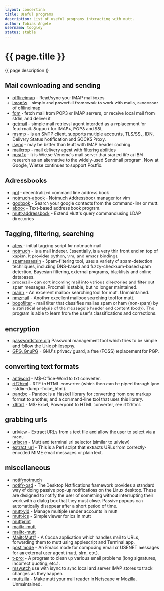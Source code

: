 ```yaml
---
layout: concertina
title: Useful programs
description: List of useful programs interacting with mutt.
author: Tobias Angele
username: toogley
status: stable
---
```

# {{ page.title }}

{{ page.description }}


## Mail downloading and sending

* [offlineimap](https://github.com/OfflineIMAP/offlineimap) - Read/sync your
  IMAP mailboxes
* [imapfw](https://github.com/OfflineIMAP/imapfw) - simple and powerfull
  framework to work with mails, successor of offlineimap
* [fdm](https://github.com/nicm/fdm) - fetch mail from POP3 or IMAP servers, or
  receive local mail from stdin, and deliver it
* [getmail](http://pyropus.ca/software/getmail/) - simple mail retrieval agent
  intended as a replacement for fetchmail. Support for IMAP4, POP3 and SSL
* [msmtp](http://msmtp.sourceforge.net/) - is an SMTP client, supports multiple
  accounts, TLS/SSL, IDN, Delivery Status Notification and SOCKS Proxy.
* [isync](http://isync.sourceforge.net/) - may be better than Mutt with IMAP
  header caching.
* [maildrop](http://www.courier-mta.org/maildrop/) - mail delivery agent with
  filtering abilities
* [postfix](http://www.postfix.org/) - It is Wietse Venema's mail server that
  started life at IBM research as an alternative to the widely-used Sendmail
  program. Now at Google, Wietse continues to support Postfix.

## Adressbooks

* [ppl](http://ppladdressbook.org/) - decentralized command line address book
* [notmuch-abook](https://github.com/guyzmo/notmuch-abook) - Notmuch Addressbook
  manager for vim
* [goobook](https://pypi.python.org/pypi/goobook/1.9) - Search your google
  contacts from the command-line or mutt.
* [abook](http://abook.sourceforge.net/) - Text-based address book program.
* [mutt-addressbook](https://pypi.python.org/pypi/mutt-addressbook) - Extend Mutt's query command using LDAP directories

## Tagging, filtering, searching


* [afew](https://github.com/afewmail/afew) - initial tagging script for notmuch
  mail
* [notmuch](https://notmuchmail.org/) - is a mail indexer.
  Essentially, is a very thin front end on top of xapian. It provides python,
  vim, and emacs bindings.
* [spamassassin](https://spamassassin.apache.org/) - Spam-filtering tool, uses a
  variety of spam-detection techniques, including DNS-based and
  fuzzy-checksum-based spam detection, Bayesian filtering, external programs,
  blacklists and online databases.
* [procmail](https://wiki.archlinux.org/index.php/Procmail) - can sort incoming
  mail into various directories and filter out spam messages. Procmail is
  stable, but no longer maintained.
* [mairix](http://www.rpcurnow.force9.co.uk/mairix/) - An excellent mailbox
    searching tool for mutt. Unmaintained.
* [nmzmail](http://flpsed.org/nmzmail.html) - Another
    excellent mailbox searching tool for mutt.
* [bogofilter](http://bogofilter.sourceforge.net/) - mail filter that classifies
  mail as spam or ham (non-spam) by a statistical analysis of the message's
  header and content (body). The program is able to learn from the user's
  classifications and corrections.

## encryption

* [passwordstore.org](https://www.passwordstore.org/) Password management tool
  which tries to be simple and follow the Unix philosophy.
* [GPG, GnuPG](http://www.gnupg.org/) - GNU's privacy guard, a free (FOSS)
  replacement for PGP.


## converting text formats

* [antiword](http://www.winfield.demon.nl/) -  M$-Office-Word to txt converter.
* [rtf2html](http://www.wagner.pp.ru/~vitus/software/catdoc/) - RTF to HTML
  converter (which then can be piped through lynx -stdin -dump -force_html).
* [pandoc](http://pandoc.org/) - Pandoc is a Haskell library for converting from
  one markup format to another, and a command-line tool that uses this library.
* [xlhtml](http://chicago.sourceforge.net/xlhtml/) - M$-Excel, Powerpoint to
  HTML converter, see rtf2html.

## grabbing urls

* [urlview](https://github.com/sigpipe/urlview) - Extract URLs from a text file
  and allow the user to select via a menu
* [urlscan](https://github.com/firecat53/urlscan) - Mutt and terminal url
  selector (similar to urlview)
* [extract_url](http://www.memoryhole.net/~kyle/extract_url/) - This is a Perl 
  script that extracts URLs from correctly-encoded MIME email messages or plain 
  text. 

## miscellaneous

* [notifynotmuch](https://github.com/kspi/notifymuch)
* [notify-osd](https://launchpad.net/notify-osd) - The Desktop Notifications
  framework provides a standard way of doing passive pop-up notifications on the
  Linux desktop. These are designed to notify the user of something without
  interrupting their work with a dialog box that they must close. Passive popups
  can automatically disappear after a short period of time.
* [mutt-vid](https://github.com/protist/mutt-vid) - Manage multiple sender
  accounts in mutt
* [mutt-ics](https://github.com/dmedvinsky/mutt-ics) - Simple viewer for ics in
  mutt
* [muttprint](http://muttprint.sourceforge.net/)
* [mailto-mutt](https://dset0x.github.io/mailto-mutt.html)
* [mailto-mutt](https://github.com/pazz/scripts/blob/master/mailto-mutt)
* [MailtoMutt?](http://mailtomutt.sourceforge.net/) - A Cocoa application which
  handles mail to URLs, forwarding them to mutt using applescript and
  Terminal.app.
* [post mode](http://post-mode.sourceforge.net/) - An Emacs mode for composing
    email or USENET messages for an external user agent (mutt, slrn, etc.).
* [t-prot](http://www.escape.de/users/tolot/mutt/) - A program to clean up
    various email problems (long signatures, incorrect quoting, etc.).
* [mswatch](http://mswatch.sourceforge.net/) use with isync to sync local and
    server IMAP stores to track changes as they happen.
* [muttzilla](http://sourceforge.net/projects/muttzilla/) - Make mutt your mail
    reader in Netscape or Mozilla. Unmaintained.
